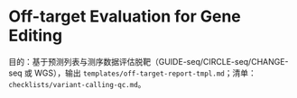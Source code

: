# Off-target Evaluation for Gene Editing

目的：基于预测列表与测序数据评估脱靶（GUIDE-seq/CIRCLE-seq/CHANGE-seq 或 WGS），输出 `templates/off-target-report-tmpl.md`；清单：`checklists/variant-calling-qc.md`。
